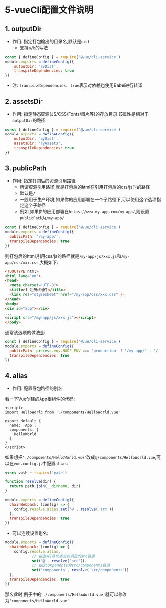 # 5-vueCli配置文件说明

## 1. outputDir

- 作用: 指定打包输出的目录名,默认是`dist`
  - 支持`a/b`的写法

```javascript
const { defineConfig } = require('@vue/cli-service')
module.exports = defineConfig({
    outputDir: 'myDist',
    transpileDependencies: true
})
```

- 注: `transpileDependencies: true`表示对依赖也使用Babel进行转译

## 2. assetsDir

- 作用: 指定静态资源(JS/CSS/Fonts/图片等)的存放目录.该属性是相对于`outputDir`的路径

```javascript
const { defineConfig } = require('@vue/cli-service')
module.exports = defineConfig({
    outputDir: 'myDist',
    assetsDir: 'myAssets',
    transpileDependencies: true
})
```

## 3. publicPath

- 作用: 指定打包后的资源引用路径
  - 所谓资源引用路径,就是打包后的html在引用打包后的css/js时的路径
  - 默认是`/`
  - 一般用于生产环境,如果你的应用部署在一个子路径下,可以使用这个选项指定这个子路径
  - 例如,如果你的应用部署在`https://www.my-app.com/my-app/`,则设置`publicPath`为`/my-app/`

```javascript
const { defineConfig } = require('@vue/cli-service')
module.exports = defineConfig({
  publicPath: '/my-app/',
  transpileDependencies: true
})
```

则打包后的html,引用css/js的路径就是`/my-app/js/xxx.js`和`/my-app/css/xxx.css`,大概如下:

```html
<!DOCTYPE html>
<html lang="en">
<head>
  <meta charset="UTF-8">
  <title>1-注册根组件</title>
  <link rel="stylesheet" href="/my-app/css/xxx.css" />
</head>
<body>
<div id="app"></div>
...
<script src="/my-app/js/xxx.js"></script>
</body>
```

通常该选项的做法是:

```javascript
const { defineConfig } = require('@vue/cli-service')
module.exports = defineConfig({
  publicPath: process.env.NODE_ENV === 'production' ? '/my-app/' : '/',
  transpileDependencies: true
})
```

## 4. alias

- 作用: 配置导包路径的别名

看一下Vue创建的App根组件的代码:

```vue
<script>
import HelloWorld from './components/HelloWorld.vue'

export default {
  name: 'App',
  components: {
    HelloWorld
  }
}
</script>
```

如果想把`'./components/HelloWorld.vue'`改成`@/components/HelloWorld.vue`,可以在`vue.config.js`中配置`alias`:

```javascript
const path = require('path')

function resolve(dir) {
  return path.join(__dirname, dir)
}

module.exports = defineConfig({
  chainWebpack: (config) => {
    config.resolve.alias.set('@', resolve('src'))
  },
  transpileDependencies: true
})
```

- 可以连续设置别名:

```javascript
module.exports = defineConfig({
  chainWebpack: (config) => {
    config.resolve.alias.
            // 指定@符号代表当前项目的src目录
            set('@', resolve('src')).
            // 指定components为src/components目录 
            set('components', resolve('src/components'))
  },
  transpileDependencies: true
})
```

那么此时,例子中的`'./components/HelloWorld.vue'`就可以修改为`'components/HelloWorld.vue'`
